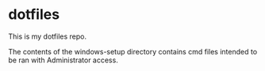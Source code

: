 # dotfiles

This is my dotfiles repo.

The contents of the windows-setup directory contains cmd files intended to be ran with Administrator access.
